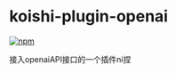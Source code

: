 # koishi-plugin-openai

[![npm](https://img.shields.io/npm/v/koishi-plugin-openai?style=flat-square)](https://www.npmjs.com/package/koishi-plugin-openai)

接入openaiAPI接口的一个插件ni捏
